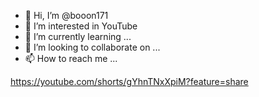 - 👋 Hi, I’m @booon171
- 👀 I’m interested in YouTube 
- 🌱 I’m currently learning ...
- 💞️ I’m looking to collaborate on ...
- 📫 How to reach me ...

<!---
booon171/booon171 is a ✨ special ✨ repository because its `README.md` (this file) appears on your GitHub profile.
You can click the Preview link to take a look at your changes.
--->


https://youtube.com/shorts/gYhnTNxXpiM?feature=share
